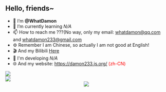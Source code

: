 ## Hello, friends~
- 👋 I’m **@WhatDamon**
- 🌱 I’m currently learning _N/A_
- 📫 How to reach me ???(No way, only my email: whatdamon@qq.com and whatdamon233@gmail.com
- ⚙️ Remember I am Chinese, so actually I am not good at English!
- 🎬 And my Bilibili [Here](https://space.bilibili.com/351191993)
- 🔧 I'm developing _N/A_
- 🌐 And my website: https://damon233.js.org/ <font color="red">(zh-CN)
 
<picture>
  <source media="(prefers-color-scheme: dark)" srcset="https://github-readme-stats.vercel.app/api?username=WhatDamon&show_icons=true&theme=dark">
  <source media="(prefers-color-scheme: light)" srcset="https://github-readme-stats.vercel.app/api?username=WhatDamon&show_icons=true">
  <img src="https://github-readme-stats.vercel.app/api?username=WhatDamon&show_icons=true">
</picture>
<br>
<picture>
  <source media="(prefers-color-scheme: dark)" srcset="https://github-readme-stats.vercel.app/api/top-langs/?username=WhatDamon&theme=dark">
  <source media="(prefers-color-scheme: light)" srcset="https://github-readme-stats.vercel.app/api/top-langs/?username=WhatDamon">
  <img src="https://github-readme-stats.vercel.app/api/top-langs/?username=WhatDamon">
</picture>

<div align="center"><img src="https://cdn.jsdelivr.net/gh/WhatDamon/WhatDamon/assets/github-contribution-grid-snake.svg" /></div>
  
<!---
WhatDamon/WhatDamon is a ✨ special ✨ repository because its `README.md` (this file) appears on your GitHub profile.
You can click the Preview link to take a look at your changes.
--->

